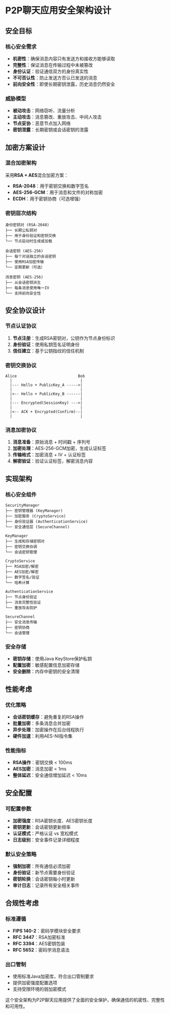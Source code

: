 # P2P聊天应用安全架构设计

## 安全目标

### 核心安全需求
- **机密性**：确保消息内容只有发送方和接收方能够读取
- **完整性**：保证消息在传输过程中未被篡改
- **身份认证**：验证通信双方的身份真实性
- **不可否认性**：防止发送方否认已发送的消息
- **前向安全性**：即使长期密钥泄露，历史消息仍然安全

### 威胁模型
- **被动攻击**：网络窃听、流量分析
- **主动攻击**：消息篡改、重放攻击、中间人攻击
- **节点妥协**：恶意节点加入网络
- **密钥泄露**：长期密钥或会话密钥的泄露

## 加密方案设计

### 混合加密架构
采用**RSA + AES**混合加密方案：
- **RSA-2048**：用于密钥交换和数字签名
- **AES-256-GCM**：用于消息和文件的对称加密
- **ECDH**：用于密钥协商（可选增强）

### 密钥层次结构
```
身份密钥对 (RSA-2048)
├── 长期公私钥对
├── 用于身份验证和密钥交换
└── 节点启动时生成或加载

会话密钥 (AES-256)
├── 每个对话独立的会话密钥
├── 使用RSA加密传输
└── 定期更新（可选）

消息密钥 (AES-256)
├── 从会话密钥派生
├── 每条消息使用唯一IV
└── 支持前向安全性
```

## 安全协议设计

### 节点认证协议
1. **节点注册**：生成RSA密钥对，公钥作为节点身份标识
2. **身份验证**：使用私钥签名证明身份
3. **信任建立**：基于公钥指纹的信任机制

### 密钥交换协议
```
Alice                           Bob
  |                              |
  |--- Hello + PublicKey_A ----->|
  |                              |
  |<-- Hello + PublicKey_B ------|
  |                              |
  |--- Encrypted(SessionKey) --->|
  |                              |
  |<-- ACK + Encrypted(Confirm)--|
  |                              |
```

### 消息加密协议
1. **消息准备**：原始消息 + 时间戳 + 序列号
2. **加密处理**：AES-256-GCM加密，生成认证标签
3. **传输格式**：加密消息 + IV + 认证标签
4. **解密验证**：验证认证标签，解密消息内容

## 实现架构

### 核心安全组件
```
SecurityManager
├── 密钥管理器 (KeyManager)
├── 加密服务 (CryptoService)
├── 身份验证器 (AuthenticationService)
└── 安全通信层 (SecureChannel)

KeyManager
├── 生成和存储密钥对
├── 密钥交换协调
└── 会话密钥管理

CryptoService
├── RSA加密/解密
├── AES加密/解密
├── 数字签名/验证
└── 哈希计算

AuthenticationService
├── 节点身份验证
├── 消息完整性验证
└── 重放攻击防护

SecureChannel
├── 安全消息传输
├── 密钥协商
└── 会话管理
```

### 安全存储
- **密钥存储**：使用Java KeyStore保护私钥
- **配置加密**：敏感配置信息加密存储
- **安全删除**：内存中密钥的安全清理

## 性能考虑

### 优化策略
- **会话密钥缓存**：避免重复的RSA操作
- **批量加密**：多条消息合并加密
- **异步处理**：加密操作在后台线程执行
- **硬件加速**：利用AES-NI指令集

### 性能指标
- **RSA操作**：密钥交换 < 100ms
- **AES加密**：消息加密 < 1ms
- **整体延迟**：安全通信增加延迟 < 10ms

## 安全配置

### 可配置参数
- **加密强度**：RSA密钥长度、AES密钥长度
- **密钥更新**：会话密钥更新频率
- **认证模式**：严格认证 vs 宽松模式
- **日志级别**：安全事件记录详细程度

### 默认安全策略
- **强制加密**：所有通信必须加密
- **身份验证**：新节点需要身份验证
- **密钥轮换**：会话密钥每小时更新
- **审计日志**：记录所有安全相关事件

## 合规性考虑

### 标准遵循
- **FIPS 140-2**：密码学模块安全要求
- **RFC 3447**：RSA加密标准
- **RFC 3394**：AES密钥包装
- **RFC 5652**：密码学消息语法

### 出口管制
- 使用标准Java加密库，符合出口管制要求
- 提供加密强度配置选项
- 支持受限环境的弱加密模式

这个安全架构为P2P聊天应用提供了全面的安全保护，确保通信的机密性、完整性和可用性。
